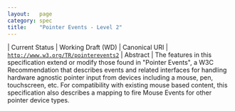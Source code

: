 ```yaml
---
layout:   page
category: spec
title:    "Pointer Events - Level 2"
---
```


| Current Status | Working Draft (WD)
| Canonical URI | [`http://www.w3.org/TR/pointerevents2`](http://www.w3.org/TR/pointerevents2)
| Abstract | The features in this specification extend or modify those found in "Pointer Events", a W3C Recommendation that describes events and related interfaces for handling hardware agnostic pointer input from devices including a mouse, pen, touchscreen, etc. For compatibility with existing mouse based content, this specification also describes a mapping to fire Mouse Events for other pointer device types.
